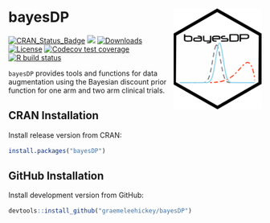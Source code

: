 
<!-- README.md is generated from README.Rmd. Please edit that file -->

# bayesDP <img src="man/figures/hex.png" width = "175" height = "200" align="right" />

<!-- badges: start -->

[![CRAN\_Status\_Badge](https://www.r-pkg.org/badges/version/bayesDP)](https://CRAN.R-project.org/package=bayesDP)
[![](https://cranlogs.r-pkg.org/badges/bayesDP)](https://CRAN.R-project.org/package=bayesDP)
[![Downloads](https://cranlogs.r-pkg.org/badges/grand-total/bayesDP?color=brightgreen)](https://www.r-pkg.org:443/pkg/bayesDP)
[![License](https://img.shields.io/badge/license-GPL%20%28%3E=%203%29-brightgreen.svg?style=flat)](https://www.gnu.org/licenses/gpl-3.0.html)
[![Codecov test
coverage](https://codecov.io/gh/graemeleehickey/bayesDP/branch/master/graph/badge.svg)](https://app.codecov.io/gh/graemeleehickey/bayesDP?branch=master)
[![R build
status](https://github.com/graemeleehickey/bayesDP/workflows/R-CMD-check/badge.svg)](https://github.com/graemeleehickey/bayesDP/actions)
<!-- badges: end -->

`bayesDP` provides tools and functions for data augmentation using the
Bayesian discount prior function for one arm and two arm clinical
trials.

## CRAN Installation

Install release version from CRAN:

``` r
install.packages("bayesDP")
```

## GitHub Installation

Install development version from GitHub:

``` r
devtools::install_github("graemeleehickey/bayesDP")
```

